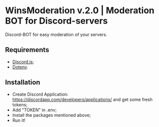 # WinsModeration v.2.0 | Moderation BOT for Discord-servers

Discord-BOT for easy moderation of your servers.

## Requirements
* [Discord.js](https://discord.js.org/#/);
* [Dotenv](https://www.npmjs.com/package/dotenv).

## Installation
* Create Discord Application: https://discordapp.com/developers/applications/ and get some fresh tokens;
* Add "TOKEN" in .env;
* Install the packages mentioned above;
* Run it!
